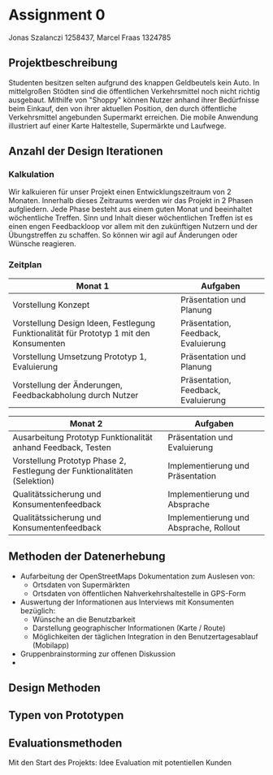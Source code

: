 # Assignment 0

Jonas Szalanczi 1258437, Marcel Fraas 1324785

## Projektbeschreibung

Studenten besitzen selten aufgrund des knappen Geldbeutels kein Auto. In mittelgroßen Stödten sind die öffentlichen Verkehrsmittel noch nicht richtig ausgebaut. Mithilfe von "Shoppy" können Nutzer anhand ihrer Bedürfnisse beim Einkauf, den von ihrer aktuellen Position, den durch öffentliche Verkehrsmittel angebunden Supermarkt erreichen. Die mobile Anwendung illustriert auf einer Karte Haltestelle, Supermärkte und Laufwege. 

## Anzahl der Design Iterationen

### Kalkulation 

Wir kalkuieren für unser Projekt einen Entwicklungszeitraum von 2 Monaten. Innerhalb dieses Zeitraums werden wir das Projekt in 2 Phasen aufgliedern. Jede Phase besteht aus einem guten Monat und beeinhaltet wöchentliche Treffen. Sinn und Inhalt dieser wöchentlichen Treffen ist es einen engen Feedbackloop vor allem mit den zukünftigen Nutzern und der Übungstreffen zu schaffen. So können wir agil auf Änderungen oder Wünsche reagieren.

### Zeitplan

| Monat 1                                                      | Aufgaben                            |
| ------------------------------------------------------------ | ----------------------------------- |
| Vorstellung Konzept                                          | Präsentation und Planung            |
| Vorstellung Design Ideen, Festlegung Funktionalität für Prototyp 1 mit den Konsumenten | Präsentation, Feedback, Evaluierung |
| Vorstellung Umsetzung Prototyp 1, Evaluierung                | Präsentation und Planung            |
| Vorstellung der Änderungen, Feedbackabholung durch Nutzer    | Präsentation, Feedback, Evaluierung |

| Monat 2                                                      | Aufgaben                               |
| ------------------------------------------------------------ | -------------------------------------- |
| Ausarbeitung Prototyp Funktionalität anhand Feedback, Testen | Präsentation und Evaluierung           |
| Vorstellung Prototyp  Phase 2, Festlegung der Funktionalitäten (Selektion) | Implementierung und Präsentation       |
| Qualitätssicherung und Konsumentenfeedback                   | Implementierung und Absprache          |
| Qualitätssicherung und Konsumentenfeedback                   | Implementierung und Absprache, Rollout |



## Methoden der Datenerhebung

- Aufarbeitung der OpenStreetMaps Dokumentation zum Auslesen von:
  * Ortsdaten von Supermärkten
  * Ortsdaten von öffentlichen Nahverkehrshaltestelle in GPS-Form
- Auswertung der Informationen aus Interviews mit Konsumenten bezüglich:
  * Wünsche an die Benutzbarkeit
  * Darstellung geographischer Informationen (Karte / Route)
  * Möglichkeiten der täglichen Integration in den Benutzertagesablauf (Mobilapp)
- Gruppenbrainstorming zur offenen Diskussion
- 
## Design Methoden

## Typen von Prototypen

## Evaluationsmethoden

Mit den Start des Projekts: Idee Evaluation mit potentiellen Kunden

